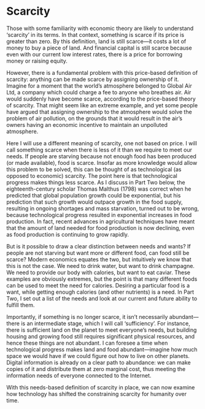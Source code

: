 # Scarcity

Those with some familiarity with economic theory are likely to understand ‘scarcity’ in its terms. In that context, something is scarce if its price is greater than zero. By this definition, land is still scarce—it costs a lot of money to buy a piece of land. And financial capital is still scarce because even with our current low interest rates, there is a price for borrowing money or raising equity.
 
However, there is a fundamental problem with this price-based definition of scarcity: anything can be made scarce by assigning ownership of it. Imagine for a moment that the world’s atmosphere belonged to Global Air Ltd, a company which could charge a fee to anyone who breathes air. Air would suddenly have become scarce, according to the price-based theory of scarcity. That might seem like an extreme example, and yet some people have argued that assigning ownership to the atmosphere would solve the problem of air pollution, on the grounds that it would result in the air’s owners having an economic incentive to maintain an unpolluted atmosphere. 

Here I will use a different meaning of scarcity, one not based on price. I will call something scarce when there is less of it than we require to meet our needs. If people are starving because not enough food has been produced (or made available), food is scarce. Insofar as more knowledge would allow this problem to be solved, this can be thought of as technological (as opposed to economic) scarcity. The point here is that technological progress makes things less scarce. As I discuss in Part Two below, the eighteenth-century scholar Thomas Malthus (1798) was correct when he predicted that global population growth could be exponential, but his prediction that such growth would outpace growth in the food supply, resulting in ongoing shortages and mass starvation, turned out to be wrong, because technological progress resulted in exponential increases in food production. In fact, recent advances in agricultural techniques have meant that the amount of land needed for food production is now declining, even as food production is continuing to grow rapidly. 

But is it possible to draw a clear distinction between needs and wants? If people are not starving but want more or different food, can food still be scarce? Modern economics equates the two, but intuitively we know that this is not the case. We need to drink water, but want to drink champagne. We need to provide our body with calories, but want to eat caviar. These examples are obviously extremes, but the point is that many different foods can be used to meet the need for calories. Desiring a particular food is a want, while getting enough calories (and other nutrients) is a need. In Part Two, I set out a list of the needs and look at our current and future ability to fulfill them.

Importantly, if something is no longer scarce, it isn’t necessarily abundant—there is an intermediate stage, which I will call ‘sufficiency’. For instance, there is sufficient land on the planet to meet everyone’s needs, but building housing and growing food still requires significant physical resources, and hence these things are not abundant. I can foresee a time when technological progress makes land and food abundant—imagine how much space we would have if we could figure out how to live on other planets. Digital information is already on a clear path to abundance: we can make copies of it and distribute them at zero marginal cost, thus meeting the information needs of everyone connected to the Internet.

With this needs-based definition of scarcity in place, we can now examine how technology has shifted the constraining scarcity for humanity over time.
